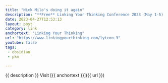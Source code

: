 ```yaml
---
title: "Nick Milo's doing it again"
description: "**Free** Linking Your Thinking Conference 2023 (May 1-5)."
date: 2023-04-27T12:53:13
layout: post
category: link
anchortext: "Linking Your Thinking"
url: "https://www.linkingyourthinking.com/lytcon-3"
youtube: false
tags:
 - obsidian
 - pkm

---
```

{{ description }} Visit [{{ anchortext }}]({{ url }})